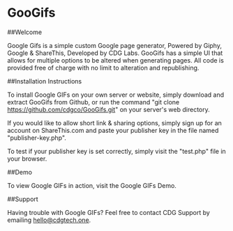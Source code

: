 # GooGifs

##Welcome

Google Gifs is a simple custom Google page generator, Powered by Giphy, Google & ShareThis, Developed by CDG Labs. GooGifs has a simple UI that allows for multiple options to be altered when generating pages. All code is provided free of charge with no limit to alteration and republishing.

##Installation Instructions

To install Google GIFs on your own server or website, simply download and extract GooGifs from Github, or run the command "git clone https://github.com/cdgco/GooGifs.git" on your server's web directory.

If you would like to allow short link & sharing options, simply sign up for an account on ShareThis.com and paste your publisher key in the file named "publisher-key.php".

To test if your publisher key is set correctly, simply visit the "test.php" file in your browser.

##Demo

To view Google GIFs in action, visit the Google GIFs Demo.

##Support

Having trouble with Google GIFs? Feel free to contact CDG Support by emailing hello@cdgtech.one.
